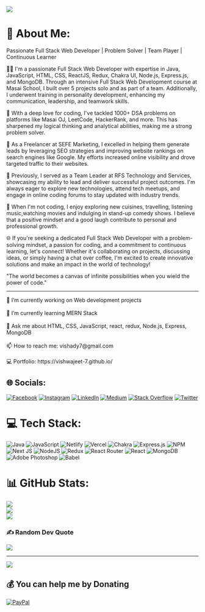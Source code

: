 <img src="https://jusmarktech.com/public/a/images/pages/web_development.gif" /></br>
# 💫 About Me:
<p>
  Passionate Full Stack Web Developer | Problem Solver | Team Player | Continuous Learner

👨‍💻 I'm a passionate Full Stack Web Developer with expertise in Java, JavaScript, HTML, CSS, ReactJS, Redux, Chakra UI, Node.js, Express.js, and MongoDB. Through an intensive Full Stack Web Development course at Masai School, I built over 5 projects solo and as part of a team. Additionally, I underwent training in personality development, enhancing my communication, leadership, and teamwork skills.

🌟 With a deep love for coding, I've tackled 1000+ DSA problems on platforms like Masai OJ, LeetCode, HackerRank, and more. This has sharpened my logical thinking and analytical abilities, making me a strong problem solver.

💼 As a Freelancer at SEFE Marketing, I excelled in helping them generate leads by leveraging SEO strategies and improving website rankings on search engines like Google. My efforts increased online visibility and drove targeted traffic to their websites.

🚀 Previously, I served as a Team Leader at RFS Technology and Services, showcasing my ability to lead and deliver successful project outcomes. I'm always eager to explore new technologies, attend tech meetups, and engage in online coding forums to stay updated with industry trends.

🔎 When I'm not coding, I enjoy exploring new cuisines, travelling, listening music,watching movies and indulging in stand-up comedy shows. I believe that a positive mindset and a good laugh contribute to personal and professional growth.

🌐 If you're seeking a dedicated Full Stack Web Developer with a problem-solving mindset, a passion for coding, and a commitment to continuous learning, let's connect! Whether it's collaborating on projects, discussing ideas, or simply having a chat over coffee, I'm excited to create innovative solutions and make an impact in the world of technology!

"The world becomes a canvas of infinite possibilities when you wield the power of code."
</p>
<hr/>
🔭 I’m currently working on Web development projects<br><br>🌱 I’m currently learning MERN Stack<br><br>💬 Ask me about HTML, CSS, JavaScript, react, redux, Node.js, Express, MongoDB<br><br>📫 How to reach me: vishady7@gmail.com<br><br> 💻 Portfolio: https://vishwajeet-7.github.io/


## 🌐 Socials:
[![Facebook](https://img.shields.io/badge/Facebook-%231877F2.svg?logo=Facebook&logoColor=white)](https://facebook.com/https://www.facebook.com/iamshutow?mibextid=ZbWKwL) [![Instagram](https://img.shields.io/badge/Instagram-%23E4405F.svg?logo=Instagram&logoColor=white)](https://instagram.com/vishwajeet_singh_47) [![LinkedIn](https://img.shields.io/badge/LinkedIn-%230077B5.svg?logo=linkedin&logoColor=white)](https://linkedin.com/in/vishady7) [![Medium](https://img.shields.io/badge/Medium-12100E?logo=medium&logoColor=white)](https://medium.com/@@vishady7) [![Stack Overflow](https://img.shields.io/badge/-Stackoverflow-FE7A16?logo=stack-overflow&logoColor=white)](https://stackoverflow.com/users/19418070) [![Twitter](https://img.shields.io/badge/Twitter-%231DA1F2.svg?logo=Twitter&logoColor=white)](https://twitter.com/@vishwajeet_003) 

# 💻 Tech Stack:
![Java](https://img.shields.io/badge/java-%23ED8B00.svg?style=for-the-badge&logo=java&logoColor=white) ![JavaScript](https://img.shields.io/badge/javascript-%23323330.svg?style=for-the-badge&logo=javascript&logoColor=%23F7DF1E) ![Netlify](https://img.shields.io/badge/netlify-%23000000.svg?style=for-the-badge&logo=netlify&logoColor=#00C7B7) ![Vercel](https://img.shields.io/badge/vercel-%23000000.svg?style=for-the-badge&logo=vercel&logoColor=white) ![Chakra](https://img.shields.io/badge/chakra-%234ED1C5.svg?style=for-the-badge&logo=chakraui&logoColor=white) ![Express.js](https://img.shields.io/badge/express.js-%23404d59.svg?style=for-the-badge&logo=express&logoColor=%2361DAFB) ![NPM](https://img.shields.io/badge/NPM-%23000000.svg?style=for-the-badge&logo=npm&logoColor=white) ![Next JS](https://img.shields.io/badge/Next-black?style=for-the-badge&logo=next.js&logoColor=white) ![NodeJS](https://img.shields.io/badge/node.js-6DA55F?style=for-the-badge&logo=node.js&logoColor=white) ![Redux](https://img.shields.io/badge/redux-%23593d88.svg?style=for-the-badge&logo=redux&logoColor=white) ![React Router](https://img.shields.io/badge/React_Router-CA4245?style=for-the-badge&logo=react-router&logoColor=white) ![React](https://img.shields.io/badge/react-%2320232a.svg?style=for-the-badge&logo=react&logoColor=%2361DAFB) ![MongoDB](https://img.shields.io/badge/MongoDB-%234ea94b.svg?style=for-the-badge&logo=mongodb&logoColor=white) ![Adobe Photoshop](https://img.shields.io/badge/adobephotoshop-%2331A8FF.svg?style=for-the-badge&logo=adobephotoshop&logoColor=white) ![Babel](https://img.shields.io/badge/Babel-F9DC3e?style=for-the-badge&logo=babel&logoColor=black)
# 📊 GitHub Stats:
![](https://github-readme-stats.vercel.app/api?username=vishwajeet-7&theme=dark&hide_border=false&include_all_commits=true&count_private=true)<br/>
![](https://github-readme-streak-stats.herokuapp.com/?user=vishwajeet-7&theme=dark&hide_border=false)<br/>
![](https://github-readme-stats.vercel.app/api/top-langs/?username=vishwajeet-7&theme=dark&hide_border=false&include_all_commits=true&count_private=true&layout=compact)


### ✍️ Random Dev Quote
![](https://quotes-github-readme.vercel.app/api?type=horizontal&theme=dark)

---
[![](https://visitcount.itsvg.in/api?id=vishwajeet-7&icon=5&color=8)](https://visitcount.itsvg.in)

  ## 💰 You can help me by Donating
  [![PayPal](https://img.shields.io/badge/PayPal-00457C?style=for-the-badge&logo=paypal&logoColor=white)](https://paypal.me/@vishady7) 

  
<!-- Proudly created with GPRM ( https://gprm.itsvg.in ) -->
